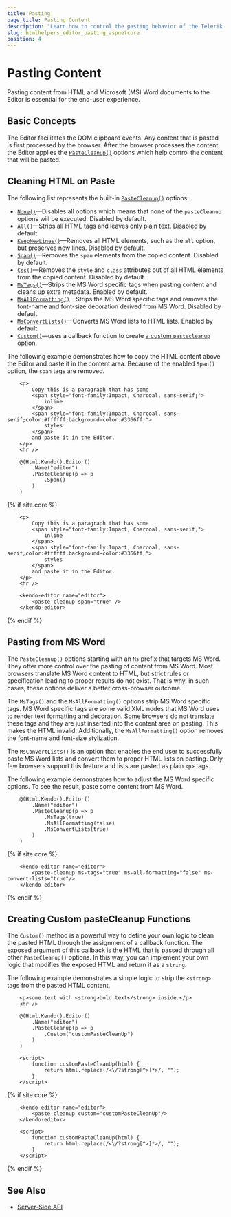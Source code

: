 ```yaml
---
title: Pasting
page_title: Pasting Content
description: "Learn how to control the pasting behavior of the Telerik UI Editor component for {{ site.framework }}."
slug: htmlhelpers_editor_pasting_aspnetcore
position: 4
---
```


# Pasting Content

Pasting content from HTML and Microsoft (MS) Word documents to the Editor is essential for the end-user experience.

## Basic Concepts

The Editor facilitates the DOM clipboard events. Any content that is pasted is first processed by the browser. After the browser processes the content, the Editor applies the [`PasteCleanup()`](/api/kendo.mvc.ui.fluent/editorbuilder#pastecleanupsystemaction) options which help control the content that will be pasted.

## Cleaning HTML on Paste

The following list represents the built-in [`PasteCleanup()`](/api/kendo.mvc.ui.fluent/editorpastecleanupsettingsbuilder) options:

* [`None()`](/api/kendo.mvc.ui.fluent/editorpastecleanupsettingsbuilder#nonesystemboolean)&mdash;Disables all options which means that none of the `pasteCleanup` options will be executed. Disabled by default.
* [`All()`](/api/kendo.mvc.ui.fluent/editorpastecleanupsettingsbuilder#allsystemboolean)&mdash;Strips all HTML tags and leaves only plain text. Disabled by default.
* [`KeepNewLines()`](/api/kendo.mvc.ui.fluent/editorpastecleanupsettingsbuilder#keepnewlines)&mdash;Removes all HTML elements, such as the `all` option, but preserves new lines. Disabled by default.
* [`Span()`](/api/kendo.mvc.ui.fluent/editorpastecleanupsettingsbuilder#spansystemboolean)&mdash;Removes the `span` elements from the copied content. Disabled by default.
* [`Css()`](/api/kendo.mvc.ui.fluent/editorpastecleanupsettingsbuilder#csssystemboolean)&mdash;Removes the `style` and `class` attributes out of all HTML elements from the copied content. Disabled by default.
* [`MsTags()`](/api/kendo.mvc.ui.fluent/editorpastecleanupsettingsbuilder#mstagssystemboolean)&mdash;Strips the MS Word specific tags when pasting content and cleans up extra metadata. Enabled by default.
* [`MsAllFormatting()`](/api/kendo.mvc.ui.fluent/editorpastecleanupsettingsbuilder#msallformatting)&mdash;Strips the MS Word specific tags and removes the font-name and font-size decoration derived from MS Word. Disabled by default.
* [`MsConvertLists()`](/api/kendo.mvc.ui.fluent/editorpastecleanupsettingsbuilder#msconvertlistssystemboolean)&mdash;Converts MS Word lists to HTML lists. Enabled by default.
* [`Custom()`](/api/kendo.mvc.ui.fluent/editorpastecleanupsettingsbuilder#customsystemstring)&mdash;uses a callback function to create [a custom `pastecleanup` option](#creating-custom-pastecleanup-functions).

The following example demonstrates how to copy the HTML content above the Editor and paste it in the content area. Because of the enabled `Span()` option, the `span` tags are removed.

```HtmlHelper
    <p>
        Copy this is a paragraph that has some
        <span style="font-family:Impact, Charcoal, sans-serif;">
            inline
        </span>
        <span style="font-family:Impact, Charcoal, sans-serif;color:#ffffff;background-color:#3366ff;">
            styles
        </span>
        and paste it in the Editor.
    </p>
    <hr />

    @(Html.Kendo().Editor()
        .Name("editor")
        .PasteCleanup(p => p
            .Span()
        )
    )
```
{% if site.core %}
```TagHelper
    <p>
        Copy this is a paragraph that has some
        <span style="font-family:Impact, Charcoal, sans-serif;">
            inline
        </span>
        <span style="font-family:Impact, Charcoal, sans-serif;color:#ffffff;background-color:#3366ff;">
            styles
        </span>
        and paste it in the Editor.
    </p>
    <hr />

    <kendo-editor name="editor">
    	<paste-cleanup span="true" />
    </kendo-editor>
```
{% endif %}

## Pasting from MS Word

The `PasteCleanup()` options starting with an `Ms` prefix that targets MS Word. They offer more control over the pasting of content from MS Word. Most browsers translate MS Word content to HTML, but strict rules or specification leading to proper results do not exist. That is why, in such cases, these options deliver a better cross-browser outcome.

The `MsTags()` and the `MsAllFormatting()` options strip MS Word specific tags. MS Word specific tags are some valid XML nodes that MS Word uses to render text formatting and decoration. Some browsers do not translate these tags and they are just inserted into the content area on pasting. This makes the HTML invalid. Additionally, the `MsAllFormatting()` option removes the font-name and font-size stylization.

The `MsConvertLists()` is an option that enables the end user to successfully paste MS Word lists and convert them to proper HTML lists on pasting. Only few browsers support this feature and lists are pasted as plain `<p>` tags.

The following example demonstrates how to adjust the MS Word specific options. To see the result, paste some content from MS Word.

```HtmlHelper
    @(Html.Kendo().Editor()
        .Name("editor")
        .PasteCleanup(p => p
            .MsTags(true)
            .MsAllFormatting(false)
            .MsConvertLists(true)
        )
    )
```
{% if site.core %}
```TagHelper
    <kendo-editor name="editor">
    	<paste-cleanup ms-tags="true" ms-all-formatting="false" ms-convert-lists="true"/>
    </kendo-editor>
```
{% endif %}

## Creating Custom pasteCleanup Functions

The `Custom()` method is a powerful way to define your own logic to clean the pasted HTML through the assignment of a callback function. The exposed argument of this callback is the HTML that is passed through all other `PasteCleanup()` options. In this way, you can implement your own logic that modifies the exposed HTML and return it as a `string`.

The following example demonstrates a simple logic to strip the `<strong>` tags from the pasted HTML content.

```HtmlHelper
    <p>some text with <strong>bold text</strong> inside.</p>
    <hr />

    @(Html.Kendo().Editor()
        .Name("editor")
        .PasteCleanup(p => p
            .Custom("customPasteCleanUp")
        )
    )

    <script>
        function customPasteCleanUp(html) {
            return html.replace(/<\/?strong[^>]*>/, "");
        }
    </script>
```
{% if site.core %}
```TagHelper
    <kendo-editor name="editor">
    	<paste-cleanup custom="customPasteCleanUp"/>
    </kendo-editor>

    <script>
        function customPasteCleanUp(html) {
            return html.replace(/<\/?strong[^>]*>/, "");
        }
    </script>
```
{% endif %}

## See Also

* [Server-Side API](/api/editor)
